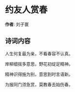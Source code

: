 # 约友人赏春

**作者**: 刘子寰

## 诗词内容

人生何复最为亲，不看春容不认真。

岸柳细摇多意思，野花初绽足精神。

精神识得施为别，意思到时言语新。

为报同门须急赏，莫教春去始伤春。

